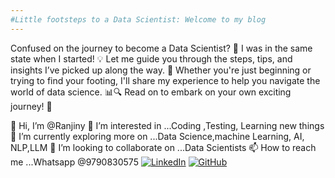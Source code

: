 ```yaml
---
#Little footsteps to a Data Scientist: Welcome to my blog
---
```


Confused on the journey to become a Data Scientist? 🤔 I was in the same state when I started! 💡 Let me guide you through the steps, tips, and insights I’ve picked up along the way. 🚀 Whether you're just beginning or trying to find your footing, I'll share my experience to help you navigate the world of data science. 📊🔍 Read on to embark on your own exciting journey! 🌟


👋 Hi, I’m @Ranjiny
👀 I’m interested in ...Coding ,Testing, Learning new things
🌱 I’m currently exploring more on ...Data Science,machine Learning, AI, NLP,LLM
💞️ I’m looking to collaborate on ...Data Scientists
📫 How to reach me ...Whatsapp @9790830575
[![LinkedIn](https://img.icons8.com/ios-filled/50/000000/linkedin.png)](https://www.linkedin.com/in/ranjiny-n-k-473ab1235/)
[![GitHub](https://img.icons8.com/ios-filled/50/000000/github.png)](https://github.com/ranjiny)
